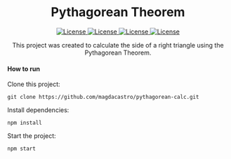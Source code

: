<div align="center">
  <h1>Pythagorean Theorem</h1>
  <p>
      <a href="https://opensource.org/licenses/MIT">
          <img alt="License" src="https://img.shields.io/badge/License-MIT-yellow.svg">
      </a>
      <a href="#">
          <img alt="License" src="https://img.shields.io/github/languages/count/magdacastro/pythagorean-calc">
      </a>
      <a href="#">
          <img alt="License" src="https://img.shields.io/github/last-commit/magdacastro/pythagorean-calc">
      </a>
      <a href="#">
          <img alt="License" src="https://img.shields.io/github/followers/magdacastro?style=social">
      </a>
  </p>
  This project was created to calculate the side of a right triangle using the Pythagorean Theorem.
</div>

<h4>How to run</h4>

<p>Clone this project:</p>

`git clone https://github.com/magdacastro/pythagorean-calc.git`

<p>Install dependencies:</p>

`npm install`

<p>Start the project:</p>

`npm start`
